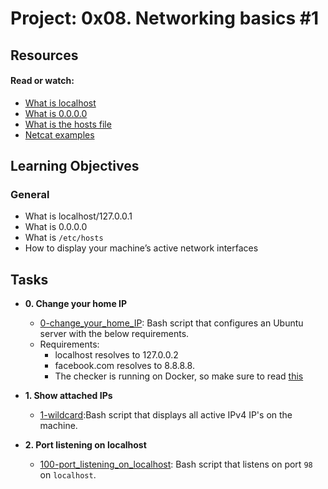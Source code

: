 # Project: 0x08. Networking basics #1

## Resources

#### Read or watch:

* [What is localhost](https://en.wikipedia.org/wiki/Localhost)
* [What is 0.0.0.0](https://en.wikipedia.org/wiki/0.0.0.0)
* [What is the hosts file](https://www.makeuseof.com/tag/modify-manage-hosts-file-linux/)
* [Netcat examples](https://www.thegeekstuff.com/2012/04/nc-command-examples/)
## Learning Objectives

### General

* What is localhost/127.0.0.1
* What is 0.0.0.0
* What is <code>/etc/hosts</code>
* How to display your machine’s active network interfaces
## Tasks

* **0. Change your home IP**
  * [0-change_your_home_IP](./0-change_your_home_IP): Bash script that configures an Ubuntu server with the below requirements.
  * Requirements:
    * localhost resolves to 127.0.0.2
    * facebook.com resolves to 8.8.8.8.
    * The checker is running on Docker, so make sure to read [this](http://blog.jonathanargentiero.com/docker-sed-cannot-rename-etcsedl8ysxl-device-or-resource-busy/)

* **1. Show attached IPs**
  * [1-wildcard](./1-wildcard):Bash script that displays all active IPv4
  IP's on the machine.

* **2. Port listening on localhost**
  * [100-port_listening_on_localhost](./100-port_listening_on_localhost): Bash script that
  listens on port `98` on `localhost`.
